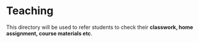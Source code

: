 # Teaching
This directory will be used to refer students to check their **classwork, home assignment, course materials etc**.
